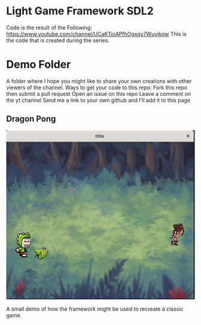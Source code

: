 # Light Game Framework SDL2
Code is the result of the Following: https://www.youtube.com/channel/UCaKToiAPfhOgxqy7Wuyjkqw 
This is the code that is created during the series.

# Demo Folder
A folder where I hope you might like to share your own creations with other viewers of the channel. 
Ways to get your code to this repo:
	Fork this repo then submit a pull request
	Open an issue on this repo
	Leave a comment on the yt channel
	Send me a link to your own github and I'll add it to this page

	
## Dragon Pong
![](./demo/pong/ScreenShot.png)

A small demo of how the framework might be used to recreate a classic game.

